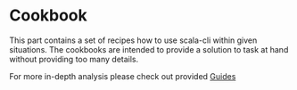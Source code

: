 <!--
  File was generated from based on docs/cookbooks/intro.md, do not edit manually!
-->


# Cookbook

This part contains a set of recipes how to use scala-cli within given situations. The cookbooks are intended to provide a solution to task at hand without providing too many details. 

For more in-depth analysis please check out provided [Guides](../guides/introduction.md)